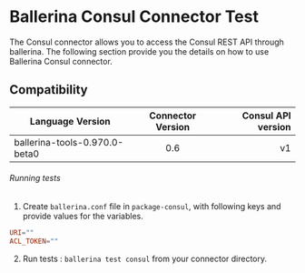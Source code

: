 # Ballerina Consul Connector Test

The Consul connector allows you to access the Consul REST API through ballerina. The following section provide you the 
details on how to use Ballerina Consul connector.
## Compatibility
| Language Version        | Connector Version          | Consul API version  |
| ------------- |:-------------:| -----:|
| ballerina-tools-0.970.0-beta0 | 0.6 | v1 |


###### Running tests

1. Create `ballerina.conf` file in `package-consul`, with following keys and provide values for the variables.

```.conf
URI=""
ACL_TOKEN=""
```

2. Run tests :
```ballerina test consul``` from your connector directory.
